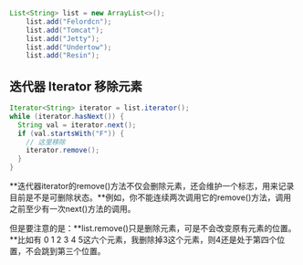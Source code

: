 ```java
List<String> list = new ArrayList<>();
    list.add("Felordcn");
    list.add("Tomcat");
    list.add("Jetty");
    list.add("Undertow");
    list.add("Resin");
```

## 迭代器 Iterator 移除元素

```java
Iterator<String> iterator = list.iterator();
while (iterator.hasNext()) {
  String val = iterator.next();
  if (val.startsWith("F")) {
    // 这里移除
    iterator.remove();
  }
}
```

**迭代器iterator的remove()方法不仅会删除元素，还会维护一个标志，用来记录目前是不是可删除状态。**例如，你不能连续两次调用它的remove()方法，调用之前至少有一次next()方法的调用。

但是要注意的是：**list.remove()只是删除元素，可是不会改变原有元素的位置。**比如有 0 1 2 3 4 5这六个元素，我删除掉3这个元素，则4还是处于第四个位置，不会跳到第三个位置。

##### 



